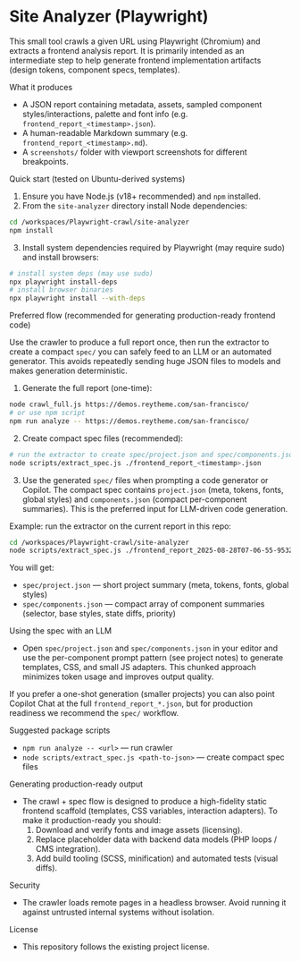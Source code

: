 # Site Analyzer (Playwright)


This small tool crawls a given URL using Playwright (Chromium) and extracts a frontend analysis report. It is primarily intended as an intermediate step to help generate frontend implementation artifacts (design tokens, component specs, templates).

What it produces
- A JSON report containing metadata, assets, sampled component styles/interactions, palette and font info (e.g. `frontend_report_<timestamp>.json`).
- A human-readable Markdown summary (e.g. `frontend_report_<timestamp>.md`).
- A `screenshots/` folder with viewport screenshots for different breakpoints.

Quick start (tested on Ubuntu-derived systems)

1. Ensure you have Node.js (v18+ recommended) and `npm` installed.
2. From the `site-analyzer` directory install Node dependencies:

```bash
cd /workspaces/Playwright-crawl/site-analyzer
npm install
```

3. Install system dependencies required by Playwright (may require sudo) and install browsers:

```bash
# install system deps (may use sudo)
npx playwright install-deps
# install browser binaries
npx playwright install --with-deps
```

Preferred flow (recommended for generating production-ready frontend code)

Use the crawler to produce a full report once, then run the extractor to create a compact `spec/` you can safely feed to an LLM or an automated generator. This avoids repeatedly sending huge JSON files to models and makes generation deterministic.

1) Generate the full report (one-time):

```bash
node crawl_full.js https://demos.reytheme.com/san-francisco/
# or use npm script
npm run analyze -- https://demos.reytheme.com/san-francisco/
```

2) Create compact spec files (recommended):

```bash
# run the extractor to create spec/project.json and spec/components.json
node scripts/extract_spec.js ./frontend_report_<timestamp>.json
```

3) Use the generated `spec/` files when prompting a code generator or Copilot. The compact spec contains `project.json` (meta, tokens, fonts, global styles) and `components.json` (compact per-component summaries). This is the preferred input for LLM-driven code generation.

Example: run the extractor on the current report in this repo:

```bash
cd /workspaces/Playwright-crawl/site-analyzer
node scripts/extract_spec.js ./frontend_report_2025-08-28T07-06-55-953Z.json
```

You will get:
- `spec/project.json` — short project summary (meta, tokens, fonts, global styles)
- `spec/components.json` — compact array of component summaries (selector, base styles, state diffs, priority)

Using the spec with an LLM
- Open `spec/project.json` and `spec/components.json` in your editor and use the per-component prompt pattern (see project notes) to generate templates, CSS, and small JS adapters. This chunked approach minimizes token usage and improves output quality.

If you prefer a one-shot generation (smaller projects) you can also point Copilot Chat at the full `frontend_report_*.json`, but for production readiness we recommend the `spec/` workflow.

Suggested package scripts
- `npm run analyze -- <url>` — run crawler
- `node scripts/extract_spec.js <path-to-json>` — create compact spec files

Generating production-ready output
- The crawl + spec flow is designed to produce a high-fidelity static frontend scaffold (templates, CSS variables, interaction adapters). To make it production-ready you should:
  1. Download and verify fonts and image assets (licensing).
  2. Replace placeholder data with backend data models (PHP loops / CMS integration).
  3. Add build tooling (SCSS, minification) and automated tests (visual diffs).

Security
- The crawler loads remote pages in a headless browser. Avoid running it against untrusted internal systems without isolation.

License
- This repository follows the existing project license.
